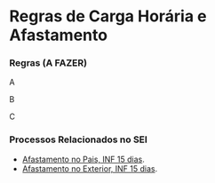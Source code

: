 # Regras de Carga Horária e Afastamento 

### Regras (A FAZER)
A

B

C

### Processos Relacionados no SEI

- [Afastamento no Pais, INF 15 dias](./sei-afastamento-pais.md).
- [Afastamento no Exterior, INF 15 dias](./sei-afastamento-exterior.md).





